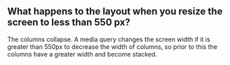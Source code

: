 ##  What happens to the layout when you resize the screen to less than 550 px?
The columns collapse. A media query changes the screen width if it is greater than 550px to decrease the width of columns, so prior to this the columns have a greater width and become stacked.